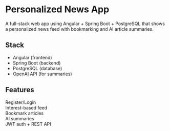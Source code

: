 # Personalized News App

A full-stack web app using Angular + Spring Boot + PostgreSQL that shows a personalized news feed with bookmarking and AI article summaries.

## Stack
- Angular (frontend)
- Spring Boot (backend)
- PostgreSQL (database)
- OpenAI API (for summaries)

## Features
Register/Login  
Interest-based feed  
Bookmark articles  
AI summaries  
JWT auth + REST API
